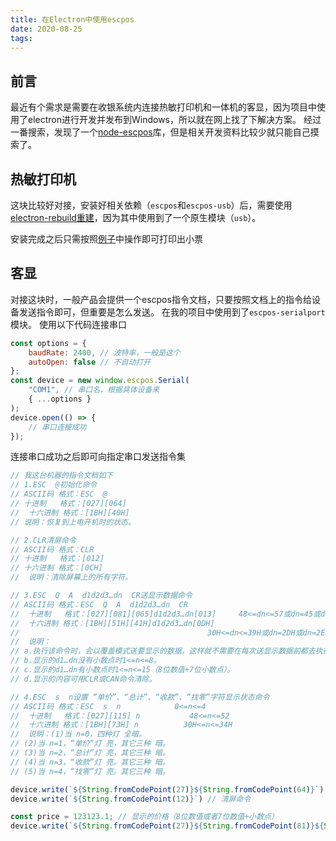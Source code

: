 ```yaml
---
title: 在Electron中使用escpos
date: 2020-08-25
tags:
---
```

## 前言
最近有个需求是需要在收银系统内连接热敏打印机和一体机的客显，因为项目中使用了electron进行开发并发布到Windows，所以就在网上找了下解决方案。
经过一番搜索，发现了一个[node-escpos](https://github.com/song940/node-escpos)库，但是相关开发资料比较少就只能自己摸索了。

## 热敏打印机
这块比较好对接，安装好相关依赖（```escpos```和```escpos-usb```）后，需要使用[electron-rebuild重建](https://github.com/electron/electron-rebuild#how-does-it-work)，因为其中使用到了一个原生模块（```usb```）。

安装完成之后只需按照[例子](https://github.com/song940/node-escpos#example)中操作即可打印出小票

## 客显
对接这块时，一般产品会提供一个escpos指令文档，只要按照文档上的指令给设备发送指令即可，但重要是怎么发送。
在我的项目中使用到了```escpos-serialport```模块。
使用以下代码连接串口
```javascript
const options = {
    baudRate: 2400, // 波特率，一般是这个
    autoOpen: false // 不自动打开
};
const device = new window.escpos.Serial(
    "COM1", // 串口名，根据具体设备来
    { ...options }
);
device.open(() => {
    // 串口连接成功
});
```
连接串口成功之后即可向指定串口发送指令集
```javascript
// 我这台机器的指令文档如下
// 1.ESC  @初始化命令
// ASCII码 格式：ESC  @
// 十进制   格式：[027][064]
// 	十六进制 格式：[1BH][40H]
// 说明：恢复到上电开机时的状态。

// 2.CLR清屏命令
// ASCII码 格式：CLR
// 十进制   格式：[012]
// 十六进制 格式：[0CH]
// 	说明：清除屏幕上的所有字符。

// 3.ESC  Q  A  d1d2d3…dn  CR送显示数据命令
// ASCII码 格式：ESC  Q  A  d1d2d3…dn  CR
// 	十进制   格式：[027][081][065]d1d2d3…dn[013]     48<=dn<=57或dn=45或dn=46
// 	十六进制 格式：[1BH][51H][41H]d1d2d3…dn[0DH]
//                                          30H<=dn<=39H或dn=2DH或dn=2EH
// 	说明：
// a.执行该命令时，会以覆盖模式送要显示的数据，这样就不需要在每次送显示数据前都去执行CAN清除光标行命令了。
// b.显示的d1…dn没有小数点时1<=n<=8。
// c.显示的d1…dn有小数点时1<=n<=15（8位数值+7位小数点）。
// d.显示的内容可用CLR或CAN命令清除。

// 4.ESC  s  n设置 “单价”、“总计”、“收款”、“找零”字符显示状态命令
// ASCII码 格式：ESC  s  n            0<=n<=4
// 	十进制   格式：[027][115] n           48<=n<=52
// 	十六进制 格式：[1BH][73H] n          30H<=n<=34H
// 	说明：(1)当 n=0，四种灯 全暗。
// (2)当 n=1，“单价”灯 亮，其它三种 暗。
// (3)当 n=2，“总计”灯 亮，其它三种 暗。
// (4)当 n=3，“收款”灯 亮。其它三种 暗。
// (5)当 n=4，“找零”灯 亮。其它三种 暗。

device.write(`${String.fromCodePoint(27)}${String.fromCodePoint(64)}`) // 初始化命令，这里需要用到fromCodePoint
device.write(`${String.fromCodePoint(12)}`) // 清屏命令

const price = 123123.1; // 显示的价格（8位数值或者7位数值+小数点）
device.write(`${String.fromCodePoint(27)}${String.fromCodePoint(81)}${String.fromCodePoint(65)}${price}${String.fromCodePoint(13)}`) // 设置价格
```
